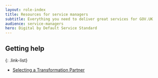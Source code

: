 ```yaml
---
layout: role-index
title: Resources for service managers
subtitle: Everything you need to deliver great services for GOV.UK
audience: service-managers
hero: Digital by Default Service Standard
---
```


## Getting help

{: .link-list} 
* [Selecting a Transformation Partner](/service-manual/service-managers/transfromation-partner.html)